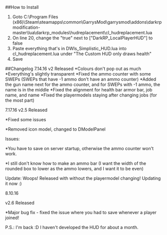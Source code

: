 ##How to Install
1. Goto C:\Program Files (x86)\Steam\steamapps\common\GarrysMod\garrysmod\addons\darkrpmodification-master\lua\darkrp_modules\hudreplacement\cl_hudreplacement.lua
2. On line 20, change the "true" next to ["DarkRP_LocalPlayerHUD"] to false
3. Paste everything that's in DWIs_Simplistic_HUD.lua into cl_hudreplacement.lua under "The Custom HUD only draws health"
4. Save

##Changelog
7.14.16
v2 Released
*Colours don't pop out as much
*Everything's slightly transparent
*Fixed the ammo counter with some SWEPs (SWEPs that have -1 ammo don't have an ammo counter)
*Added the gun name next for the ammo counter, and for SWEPs with -1 ammo, the name is in the middle
*Fixed the alignment for health bar armor bar, job name, and name
*Fixed the playermodels staying after changing jobs (for the most part)

7.17.16
v2.5 Released

*Fixed some issues

*Removed icon model, changed to DModelPanel

Issues:

*You have to save on server startup,  otherwise the ammo counter won't work.

*I still don't know how to make an ammo bar (I want the width of the rounded box to lower as the ammo lowers, and I want it to be even)

Update: Woops! Released with without the playermodel changing! Updating it now :)

8.10.16

v2.6 Released

*Major bug fix - fixed the issue where you had to save whenever a player joined!

P.S.: I'm back :D I haven't developed the HUD for about a month.